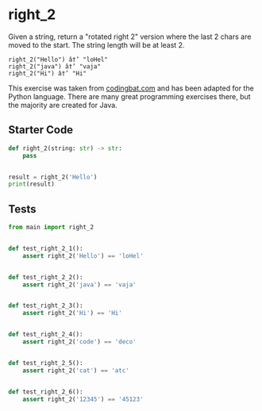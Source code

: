 # right_2





Given a string, return a "rotated right 2" version where the last 2 chars are moved to the start. The string length will be at least 2.

```
right_2("Hello") â†’ "loHel"
right_2("java") â†’ "vaja"
right_2("Hi") â†’ "Hi"
```

This exercise was taken from [codingbat.com](https://codingbat.com/prob/p130781) and has been adapted for the Python language. There are many great programming exercises there, but the majority are created for Java.

## Starter Code
```python
def right_2(string: str) -> str:
    pass


result = right_2('Hello')
print(result)
```

## Tests
```python
from main import right_2


def test_right_2_1():
    assert right_2('Hello') == 'loHel'


def test_right_2_2():
    assert right_2('java') == 'vaja'


def test_right_2_3():
    assert right_2('Hi') == 'Hi'


def test_right_2_4():
    assert right_2('code') == 'deco'


def test_right_2_5():
    assert right_2('cat') == 'atc'


def test_right_2_6():
    assert right_2('12345') == '45123'
```
